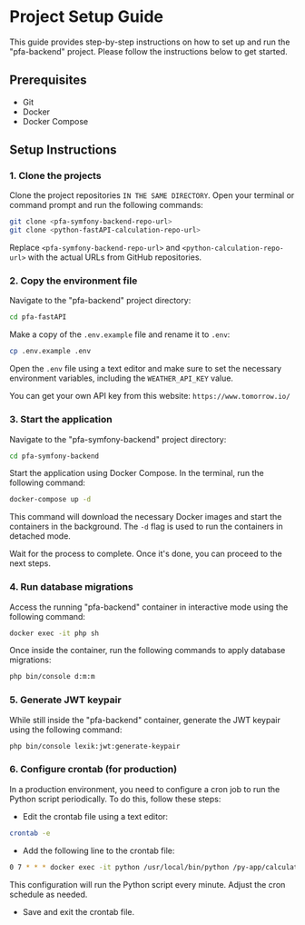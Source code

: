 # Project Setup Guide

This guide provides step-by-step instructions on how to set up and run the "pfa-backend" project. Please follow the instructions below to get started.

## Prerequisites
- Git
- Docker
- Docker Compose

## Setup Instructions

### 1. Clone the projects
Clone the project repositories `IN THE SAME DIRECTORY`. Open your terminal or command prompt and run the following commands:

```bash
git clone <pfa-symfony-backend-repo-url>
git clone <python-fastAPI-calculation-repo-url>
```

Replace `<pfa-symfony-backend-repo-url>` and `<python-calculation-repo-url>` with the actual URLs from GitHub repositories.

### 2. Copy the environment file
Navigate to the "pfa-backend" project directory:

```bash
cd pfa-fastAPI
```

Make a copy of the `.env.example` file and rename it to `.env`:

```bash
cp .env.example .env
```

Open the `.env` file using a text editor and make sure to set the necessary environment variables, including the `WEATHER_API_KEY` value.

You can get your own API key from this website: `https://www.tomorrow.io/`

### 3. Start the application

Navigate to the "pfa-symfony-backend" project directory:

```bash
cd pfa-symfony-backend
```

Start the application using Docker Compose. In the terminal, run the following command:

```bash
docker-compose up -d
```

This command will download the necessary Docker images and start the containers in the background. The `-d` flag is used to run the containers in detached mode.

Wait for the process to complete. Once it's done, you can proceed to the next steps.

### 4. Run database migrations
Access the running "pfa-backend" container in interactive mode using the following command:

```bash
docker exec -it php sh
```

Once inside the container, run the following commands to apply database migrations:

```bash
php bin/console d:m:m
```

### 5. Generate JWT keypair
While still inside the "pfa-backend" container, generate the JWT keypair using the following command:

```bash
php bin/console lexik:jwt:generate-keypair
```

### 6. Configure crontab (for production)
In a production environment, you need to configure a cron job to run the Python script periodically. To do this, follow these steps:

- Edit the crontab file using a text editor:

```bash
crontab -e
```

- Add the following line to the crontab file:

```bash
0 7 * * * docker exec -it python /usr/local/bin/python /py-app/calculation/cron.py
```

This configuration will run the Python script every minute. Adjust the cron schedule as needed.

- Save and exit the crontab file.
